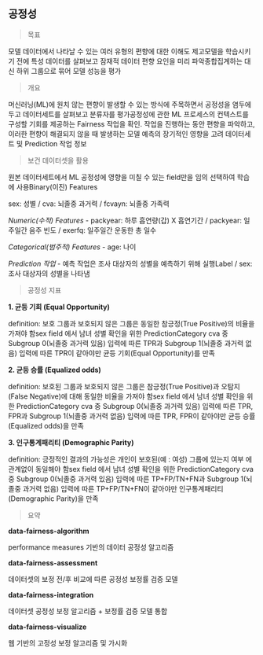 ## 공정성


> 목표

모델 데이터에서 나타날 수 있는 여러 유형의 편향에 대한 이해도 제고모델을 학습시키기 전에 특성 데이터를 살펴보고 잠재적 데이터 편향 요인을 미리 파악종합집계하는 대신 하위 그룹으로 묶어 모델 성능을 평가


> 개요

머신러닝(ML)에 원치 않는 편향이 발생할 수 있는 방식에 주목하면서 공정성을 염두에 두고 데이터세트를 살펴보고 분류자를 평가공정성에 관한 ML 프로세스의 컨텍스트를 구성할 기회를 제공하는 Fairness 작업을 확인. 작업을 진행하는 동안 편향을 파악하고, 이러한 편향이 해결되지 않을 때 발생하는 모델 예측의 장기적인 영향을 고려 데이터세트 및 Prediction 작업 정보


> 보건 데이터셋을 활용

원본 데이터세트에서 ML 공정성에 영향을 미칠 수 있는 field만을 임의 선택하여 학습에 사용Binary(이진) Features

sex: 성별 / cva: 뇌졸중 과거력 / fcvayn: 뇌졸중 가족력

_Numeric(수적) Features_ - packyear: 하루 흡연량(갑) X 흡연기간 / packyear: 일주일간 음주 빈도 / exerfq: 일주일간 운동한 총 일수

_Categorical(범주적) Features_ - age: 나이

_Prediction 작업_ - 예측 작업은 조사 대상자의 성별을 예측하기 위해 실행Label / sex: 조사 대상자의 성별을 나타냄

> 공정성 지표

**1. 균등 기회 (Equal Opportunity)**

definition: 보호 그룹과 보호되지 않은 그룹은 동일한 참긍정(True Positive)의 비율을 가져야 함sex field 에서 남녀 성별 확인을 위한 PredictionCategory cva 중 Subgroup 0(뇌졸중 과거력 있음) 입력에 따른 TPR과 Subgroup 1(뇌졸중 과거력 없음) 입력에 따른 TPR이 같아야만 균등 기회(Equal Opportunity)를 만족

**2. 균등 승률 (Equalized odds)**

definition: 보호된 그룹과 보호되지 않은 그룹은 참긍정(True Positive)과 오탐지(False Negative)에 대해 동일한 비율을 가져야 함sex field 에서 남녀 성별 확인을 위한 PredictionCategory cva 중 Subgroup 0(뇌졸중 과거력 있음) 입력에 따른 TPR, FPR과 Subgroup 1(뇌졸중 과거력 없음) 입력에 따른 TPR, FPR이 같아야만 균등 승률(Equalized odds)을 만족

**3. 인구통계패리티 (Demographic Parity)**

definition: 긍정적인 결과의 가능성은 개인이 보호된(예 : 여성) 그룹에 있는지 여부 에 관계없이 동일해야 함sex field 에서 남녀 성별 확인을 위한 PredictionCategory cva 중 Subgroup 0(뇌졸중 과거력 있음) 입력에 따른 TP+FP/TN+FN과 Subgroup 1(뇌졸중 과거력 없음) 입력에 따른 TP+FP/TN+FN이 같아야만 인구통계패리티 (Demographic Parity)을 만족

> 요약

**data-fairness-algorithm**

performance measures 기반의 데이터 공정성 알고리즘

**data-fairness-assessment**

데이터셋의 보정 전/후 비교에 따른 공정성 보정률 검증 모델

**data-fairness-integration**

데이터셋 공정성 보정 알고리즘 + 보정률 검증 모델 통합

**data-fairness-visualize**

웹 기반의 고정성 보정 알고리즘 및 가시화
